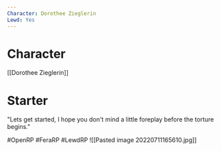 ```yaml
---
Character: Dorothee Zieglerin
Lewd: Yes
---
```

# Character
[[Dorothee Zieglerin]]

# Starter
"Lets get started, I hope you don't mind a little foreplay before the torture begins."

#OpenRP #FeraRP #LewdRP 
![[Pasted image 20220711165610.jpg]]